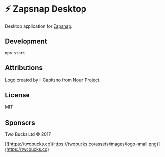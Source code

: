 # :zap: Zapsnap Desktop

Desktop application for [Zapsnap](https://zapsnap.io).

## Development

```
npm start
```

## Attributions

Logo created by il Capitano from [Noun Project](https://thenounproject.com/search/?q=zap&i=889349).

## License

MIT

## Sponsors

Two Bucks Ltd © 2017

[![https://twobucks.co](https://twobucks.co/assets/images/logo-small.png)](https://twobucks.co)
